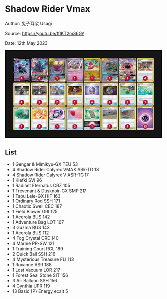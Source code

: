 # Shadow Rider Vmax

Author: 兔子耳朵 Usagi

Source: <https://youtu.be/ffIKT2m36GA>

Date: 12th May 2023

![decklist](../../images/SVI/Shadow%20Rider%20Vmax/6-%20Shadow%20Rider%20Vmax.png)

## List

* 1 Gengar & Mimikyu-GX TEU 53
* 4 Shadow Rider Calyrex VMAX ASR-TG 18
* 4 Shadow Rider Calyrex V ASR-TG 17
* 1 Klefki SVI 96
* 1 Radiant Eternatus CRZ 105
* 1 Trevenant & Dusknoir-GX SMP 217
* 1 Tapu Lele-GX HIF 163
* 1 Ordinary Rod SSH 171
* 1 Chaotic Swell CEC 187
* 1 Field Blower GRI 125
* 1 Acerola BUS 142
* 1 Adventure Bag LOT 167
* 3 Guzma BUS 143
* 1 Acerola BUS 112
* 4 Fog Crystal CRE 140
* 4 Marnie PR-SW 121
* 1 Training Court RCL 169
* 2 Quick Ball SSH 216
* 4 Mysterious Treasure FLI 113
* 1 Roxanne ASR 188
* 1 Lost Vacuum LOR 217
* 1 Forest Seal Stone SIT 156
* 3 Air Balloon SSH 156
* 4 Cynthia UPR 119
* 13 Basic {P} Energy ecalt 5
